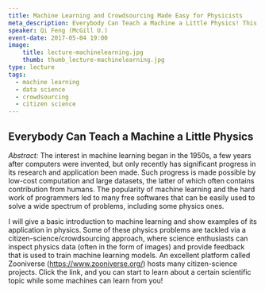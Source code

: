 ```yaml
---
title: Machine Learning and Crowdsourcing Made Easy for Physicists
meta_description: Everybody Can Teach a Machine a Little Physics! This lecture will give a basic introduction to machine learning and show examples of its application in physics. Some of these physics problems are tackled via a citizen-science/crowdsourcing approach, where science enthusiasts can inspect physics data (often in the form of images) and provide feedback that is used to train machine learning models.
speaker: Qi Feng (McGill U.)
event-date: 2017-05-04 19:00
image:
    title: lecture-machinelearning.jpg
    thumb: thumb_lecture-machinelearning.jpg
type: lecture
tags:
  - machine learning
  - data science
  - crowdsourcing
  - citizen science
---
```

## Everybody Can Teach a Machine a Little Physics

*Abstract:*
The interest in machine learning began in the 1950s, a few years after computers were invented, but only recently has significant progress in its research and application been made. Such progress is made possible by low-cost computation and large datasets, the latter of which often contains contribution from humans. The popularity of machine learning and the hard work of programmers led to many free softwares that can be easily used to solve a wide spectrum of problems, including some physics ones.

I will give a basic introduction to machine learning and show examples of its application in physics. Some of these physics problems are tackled via a citizen-science/crowdsourcing approach, where science enthusiasts can inspect physics data (often in the form of images) and provide feedback that is used to train machine learning models. An excellent platform called Zooniverse (https://www.zooniverse.org/) hosts many citizen-science projects. Click the link, and you can start to learn about a certain scientific topic while some machines can learn from you!
